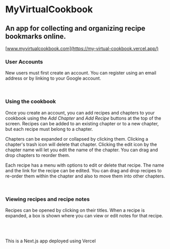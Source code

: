 # **MyVirtualCookbook**

## An app for collecting and organizing recipe bookmarks online.

[www.myvirtualcookbook.com](https://my-virtual-cookbook.vercel.app/)

### User Accounts

New users must first create an account. You can register using an email address or by linking to your Google account.

<br>

### Using the cookbook

Once you create an account, you can add recipes and chapters to your cookbook using the _Add Chapter_ and _Add Recipe_ buttons at the top of the screen. Recipes can be added to an existing chapter or to a new chapter, but each recipe must belong to a chapter.

Chapters can be expanded or collapsed by clicking them. Clicking a chapter's trash icon will delete that chapter. Clicking the edit icon by the chapter name will let you edit the name of the chapter. You can drag and drop chapters to reorder them.

Each recipe has a menu with options to edit or delete that recipe. The name and the link for the recipe can be edited. You can drag and drop recipes to re-order them within the chapter and also to move them into other chapters.

<br>

### Viewing recipes and recipe notes

Recipes can be opened by clicking on their titles. When a recipe is expanded, a box is shown where you can view or edit notes for that recipe.

<br>    
<br>

This is a Next.js app deployed using Vercel
